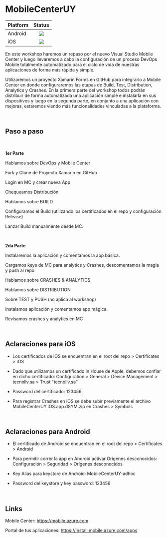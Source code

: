 # MobileCenterUY


|Platform|Status|
| ------------------- | :-----------: |
|Android|![](https://build.mobile.azure.com/v0.1/apps/dcf38054-7dd9-43a5-a2fd-5a53360e1f12/branches/feature%2FiOSUpload/badge)|
|iOS|![](https://build.mobile.azure.com/v0.1/apps/3ef7e7d3-f86c-4bd9-bd5a-dec16e2ce425/branches/feature%2FiOSUpload/badge)|

En este workshop haremos un repaso por el nuevo Visual Studio Mobile Center y luego llevaremos a cabo la configuración de un proceso DevOps Mobile totalmente automatizado para el ciclo de vida de nuestras aplicaciones de forma más rápida y simple. 

Utilizaremos un proyecto Xamarin Forms en GitHub para integrarlo a Mobile Center en donde configuraremos las etapas de Build, Test, Distribution, Analytics y Crashes. 
En la primera parte del workshop todos podrán distribuir de forma automatizada una aplicación simple e instalarla en sus dispositivos y luego en la segunda parte, en conjunto a una aplicación con mejoras, estaremos viendo más funcionalidades vinculadas a la plataforma. 

<br/>

## Paso a paso

<br/>

**1er Parte**

Hablamos sobre DevOps y Mobile Center

Fork y Clone de Proyecto Xamarin en GitHub

Login en MC y crear nueva App

Chequeamos Distribución

Hablamos sobre BUILD

Configuramos el Build (utilizando los certificados en el repo y configuración Release)

Lanzar Build manualmente desde MC.

<br/>

**2da Parte**

Instalaremos la aplicación y comentamos la app básica.

Cargamos keys de MC para analytics y Crashes, descomentamos la magia y push al repo

Hablamos sobre CRASHES & ANALYTICS

Hablamos sobre DISTRIBUTION

Sobre TEST y PUSH (no aplica al workshop)

Instalamos aplicación y comentamos app mágica.

Revisamos crashes y analytics en MC


<br/>

## Aclaraciones para iOS

-  Los certificados de iOS se encuentran en el root del repo > Certificates > iOS

-  Dado que utilizamos un certificado In House de Apple, debemos confiar en dicho certificado: Configuration > General > Device Management > tecnoliv.sa > Trust "tecnoliv.sa"

-  Password del certificado: 123456

-  Para registrar Crashes en iOS se debe subir previamente el archivo MobileCenterUY.iOS.app.dSYM.zip en Crashes > Symbols

<br/>


## Aclaraciones para Android

-  El certificado de Android se encuentran en el root del repo > Certificates > Android

-  Para permitir correr la app en Android activar Origenes desconocidos: Configuración > Seguridad > Orígenes desconocidos

-  Key Alias para keystore de Android: MobileCenterUY-adhoc

-  Password del keystore y key password: 123456

<br/>

## Links

Mobile Center: https://mobile.azure.com

Portal de tus aplicaciones: https://install.mobile.azure.com/apps

